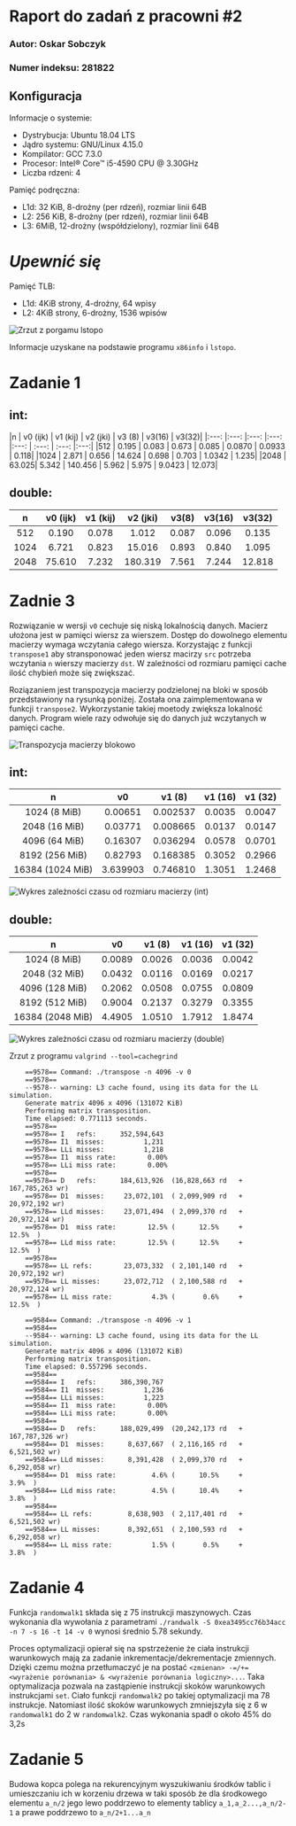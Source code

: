 # Raport do zadań z pracowni #2

 ### Autor: Oskar Sobczyk
 ### Numer indeksu: 281822

Konfiguracja
---

Informacje o systemie:
 - Dystrybucja: Ubuntu 18.04 LTS
 - Jądro systemu: GNU/Linux 4.15.0
 - Kompilator: GCC 7.3.0
 - Procesor: Intel® Core™ i5-4590 CPU @ 3.30GHz
 - Liczba rdzeni: 4

Pamięć podręczna:
 * L1d: 32 KiB, 8-drożny (per rdzeń), rozmiar linii 64B
 * L2: 256 KiB, 8-drożny (per rdzeń), rozmiar linii 64B
 * L3: 6MiB, 12-drożny (współdzielony), rozmiar linii 64B

# ___Upewnić się___
Pamięć TLB:
 * L1d: 4KiB strony, 4-drożny, 64 wpisy
 * L2: 4KiB strony, 6-drożny, 1536 wpisów

 ![Zrzut z porgamu lstopo](img/memory.png)


 Informacje uzyskane na podstawie programu `x86info` i `lstopo`.

# Zadanie 1

int:
---
|n      | v0 (ijk)      | v1 (kij)   | v2 (jki) | v3 (8)    | v3(16)    | v3(32)|
|:---:  |:---:  |:---:  |:---:      |:---:      | :---:     | :---:     |:---:|
|512    | 0.195 | 0.083 | 0.673     | 0.085     | 0.0870    | 0.0933    | 0.118|
|1024   | 2.871 | 0.656 | 14.624    | 0.698     | 0.703     | 1.0342    | 1.235|
|2048   | 63.025| 5.342 | 140.456   | 5.962     | 5.975     | 9.0423    | 12.073|

double:
--- 
|n       | v0 (ijk) | v1 (kij)   | v2 (jki) | v3(8)     | v3(16)    | v3(32)|
|:---:   |:---:     |:---:      |:---:      |:---:      | :---:     | :---: |   
|512    |0.190     |0.078      | 1.012     | 0.087     | 0.096     | 0.135  |   
|1024   |6.721     | 0.823     | 15.016    | 0.893     | 0.840     | 1.095  |   
|2048   |75.610    |7.232      | 180.319   | 7.561     | 7.244     | 12.818 |   


# Zadnie 3

Rozwiązanie w wersji `v0` cechuje się niską lokalnością danych. Macierz ułożona jest w pamięci wiersz za wierszem. Dostęp do dowolnego elementu macierzy wymaga wczytania całego wiersza. Korzystając z funkcji `transpose1` aby stransponować jeden wiersz macirzy `src` potrzeba wczytania `n` wierszy macierzy `dst`. W zależności od rozmiaru pamięci cache ilość chybień może się zwiększać.

Roziązaniem jest transpozycja macierzy podzielonej na bloki w sposób przedstawiony na rysunką poniżej. Została ona zaimplementowana w funkcji `transpose2`. Wykorzystanie takiej moetody zwiększa lokalność danych. Program wiele razy odwołuje się do danych już wczytanych w pamięci cache.

![Transpozycja macierzy blokowo](img/transpose_block.png)


int:
---

|n                  | v0        | v1 (8)    |v1 (16)    | v1 (32)   |
|:---:              |:---:      |:---:      |:---:      | :---:     |
|1024 (8 MiB)       | 0.00651   | 0.002537  |0.0035     |   0.0047  | 
|2048 (16 MiB)      | 0.03771   | 0.008665  |0.0137     |   0.0147  |
|4096 (64 MiB)      | 0.16307   | 0.036294  |0.0578     |   0.0701  |
|8192 (256 MiB)     | 0.82793   | 0.168385  |0.3052     |   0.2966  |
|16384 (1024 MiB)   | 3.639903  | 0.746810  |1.3051     |   1.2468  |

![Wykres zależności czasu od rozmiaru macierzy (int)](img/zad3_int.png)

double:
---

|n                  | v0        | v1 (8)    |v1 (16)    | v1 (32)   |
|:---:              |:---:      |:---:      |:---:      | :---:     |
|1024 (8 MiB)       |0.0089     |0.0026     |0.0036     |0.0042     |
|2048 (32 MiB)      |0.0432     |0.0116     |0.0169     |0.0217     |
|4096 (128 MiB)     |0.2062     |0.0508     |0.0755     |0.0809     |
|8192 (512 MiB)     |0.9004     |0.2137     |0.3279     |0.3355     |
|16384 (2048 MiB)   |4.4905     |1.0510     |1.7912     |1.8474     |

![Wykres zależności czasu od rozmiaru macierzy (double)](img/zad3_double.png)

Zrzut z programu `valgrind --tool=cachegrind`

```
    ==9578== Command: ./transpose -n 4096 -v 0
    ==9578== 
    --9578-- warning: L3 cache found, using its data for the LL simulation.
    Generate matrix 4096 x 4096 (131072 KiB)
    Performing matrix transposition.
    Time elapsed: 0.771113 seconds.
    ==9578== 
    ==9578== I   refs:      352,594,643
    ==9578== I1  misses:          1,231
    ==9578== LLi misses:          1,218
    ==9578== I1  miss rate:        0.00%
    ==9578== LLi miss rate:        0.00%
    ==9578== 
    ==9578== D   refs:      184,613,926  (16,828,663 rd   + 167,785,263 wr)
    ==9578== D1  misses:     23,072,101  ( 2,099,909 rd   +  20,972,192 wr)
    ==9578== LLd misses:     23,071,494  ( 2,099,370 rd   +  20,972,124 wr)
    ==9578== D1  miss rate:        12.5% (      12.5%     +        12.5%  )
    ==9578== LLd miss rate:        12.5% (      12.5%     +        12.5%  )
    ==9578== 
    ==9578== LL refs:        23,073,332  ( 2,101,140 rd   +  20,972,192 wr)
    ==9578== LL misses:      23,072,712  ( 2,100,588 rd   +  20,972,124 wr)
    ==9578== LL miss rate:          4.3% (       0.6%     +        12.5%  )

```

```
    ==9584== Command: ./transpose -n 4096 -v 1
    ==9584== 
    --9584-- warning: L3 cache found, using its data for the LL simulation.
    Generate matrix 4096 x 4096 (131072 KiB)
    Performing matrix transposition.
    Time elapsed: 0.557296 seconds.
    ==9584== 
    ==9584== I   refs:      386,390,767
    ==9584== I1  misses:          1,236
    ==9584== LLi misses:          1,223
    ==9584== I1  miss rate:        0.00%
    ==9584== LLi miss rate:        0.00%
    ==9584== 
    ==9584== D   refs:      188,029,499  (20,242,173 rd   + 167,787,326 wr)
    ==9584== D1  misses:      8,637,667  ( 2,116,165 rd   +   6,521,502 wr)
    ==9584== LLd misses:      8,391,428  ( 2,099,370 rd   +   6,292,058 wr)
    ==9584== D1  miss rate:         4.6% (      10.5%     +         3.9%  )
    ==9584== LLd miss rate:         4.5% (      10.4%     +         3.8%  )
    ==9584== 
    ==9584== LL refs:         8,638,903  ( 2,117,401 rd   +   6,521,502 wr)
    ==9584== LL misses:       8,392,651  ( 2,100,593 rd   +   6,292,058 wr)
    ==9584== LL miss rate:          1.5% (       0.5%     +         3.8%  )

```
# Zadanie 4

Funkcja `randomwalk1` składa się z 75 instrukcji maszynowych. Czas wykonania dla wywołania z parametrami `./randwalk -S 0xea3495cc76b34acc -n 7 -s 16 -t 14 -v 0` wynosi średnio 5.78 sekundy. 

Proces optymalizacji opierał się na spstrzeżenie że ciała instrukcji warunkowych mają za zadanie inkrementacje/dekrementacje zmiennych. Dzięki czemu można przetłumaczyć je na postać `<zmienan> -=/+= <wyrażenie porównania> & <wyrażenie porównania logiczny>...`. Taka optymalizacja pozwala na zastąpienie instrukcji skoków warunkowych instrukcjami `set`. Ciało funkcji `randomwalk2` po takiej optymalizacji ma 78 instrukcje. Natomiast ilość skoków warunkowych zmniejszyła się z 6 w `randomwalk1` do 2 w `randomwalk2`. Czas wykonania spadł o około 45% do 3,2s 

# Zadanie 5

Budowa kopca polega na rekurencyjnym wyszukiwaniu środków tablic i umieszczaniu ich w korzeniu drzewa w taki sposób że dla środkowego elementu `a_n/2` jego lewo poddrzewo to elementy tablicy `a_1,a_2...,a_n/2-1` a prawe poddrzewo to `a_n/2+1...a_n`